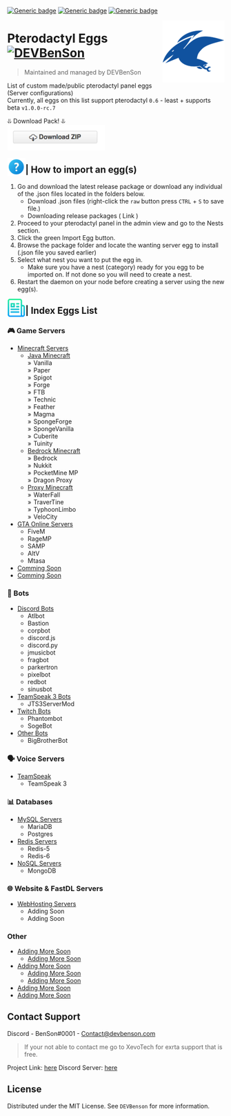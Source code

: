 [![Generic badge](https://img.shields.io/badge/Downloads-1.2K-Green.svg)](https://github.com/DEVBenSon/pterodactyl-eggs/releases)
[![Generic badge](https://img.shields.io/badge/Pterodactyl-0.7-orange.svg)](#)
[![Generic badge](https://img.shields.io/badge/Pterodactyl-1.0-blue.svg)](#)

<img src="images/icon.png" align="right" />

# Pterodactyl Eggs [![DEVBenSon](https://cdn.rawgit.com/sindresorhus/awesome/d7305f38d29fed78fa85652e3a63e154dd8e8829/media/badge.svg)](https://shop.xevotech.com)
> Maintained and managed by DEVBenSon

List of custom made/public pterodactyl panel eggs (Server configurations) <br>
Currently, all eggs on this list support pterodactyl `0.6` - least + supports beta `v1.0.0-rc.7` <br>

⥥ Download Pack! ⥥ <br>
<a href="https://github.com/DEVBenSon/pterodactyl-eggs/releases">
 <img alt="download" src="/images/download.png"
 width="226" height="59">
</a>

<img src="images/help.png" align="left" alt="Logo" width="42" height="42" />

## | How to import an egg(s)

1. Go and download the latest release package or download any individual of the .json files located in the folders below.
      * Download .json files (right-click the `raw` button press `CTRL` + `S` to save file.)
      * Downloading release packages ( Link )
2. Proceed to your pterodactyl panel in the admin view and go to the Nests section.
3. Click the green Import Egg button.
4. Browse the package folder and locate the wanting server egg to install  (.json file you saved earlier)
5. Select what nest you want to put the egg in.
      * Make sure you have a nest (category) ready for you egg to be imported on. If not done so you will need to create a nest.
6. Restart the daemon on your node before creating a server using the new egg(s).


<img src="images/list.png" align="left" alt="Logo" width="42" height="42" />

## | Index Eggs List

### 🎮 Game Servers
* [Minecraft Servers](https://github.com/DEVBenSon/pterodactyl-eggs/tree/main/Eggs-Pack/%5B%F0%9F%8E%AE%5D%20Game%20Servers/Minecraft%20Servers)
  * [Java Minecraft](https://github.com/DEVBenSon/pterodactyl-eggs/tree/main/Eggs-Pack/%5B%F0%9F%8E%AE%5D%20Game%20Servers/Minecraft%20Servers/Java%20Minecraft)
  <br>  »  Vanilla
  <br>  »  Paper
  <br>  »  Spigot
  <br>  »  Forge
  <br>  »  FTB
  <br>  »  Technic
  <br>  »  Feather
  <br>  »  Magma
  <br>  »  SpongeForge
  <br>  »  SpongeVanilla
  <br>  »  Cuberite
  <br>  »  Tuinity
  * [Bedrock Minecraft](https://github.com/DEVBenSon/pterodactyl-eggs/tree/main/Eggs-Pack/%5B%F0%9F%8E%AE%5D%20Game%20Servers/Minecraft%20Servers/Bedrock%20Minecraft)
  <br>  »  Bedrock
  <br>  »  Nukkit
  <br>  »  PocketMine MP
  <br>  »  Dragon Proxy
  * [Proxy Minecraft](https://github.com/DEVBenSon/pterodactyl-eggs/tree/main/Eggs-Pack/%5B%F0%9F%8E%AE%5D%20Game%20Servers/Minecraft%20Servers/Proxy%20Minecraft)
  <br>  »  WaterFall
  <br>  »  TraverTine
  <br>  »  TyphoonLimbo
  <br>  »  VeloCity
* [GTA Online Servers](https://github.com/DEVBenSon/pterodactyl-eggs/tree/main/Eggs-Pack/%5B%F0%9F%8E%AE%5D%20Game%20Servers/GTA%20Online%20Servers)
  * FiveM
  * RageMP
  * SAMP
  * AltV
  * Mtasa
* [Comming Soon](#usage)
* [Comming Soon](#roadmap)

### 🤖 Bots
* [Discord Bots](https://github.com/DEVBenSon/pterodactyl-eggs/tree/main/Eggs-Pack/%5B%F0%9F%A4%96%5D%20Bots/Discord%20Bots)
  * Atlbot
  * Bastion
  * corpbot
  * discord.js
  * discord.py
  * jmusicbot
  * fragbot
  * parkertron
  * pixelbot
  * redbot
  * sinusbot
* [TeamSpeak 3 Bots](https://github.com/DEVBenSon/pterodactyl-eggs/tree/main/Eggs-Pack/%5B%F0%9F%A4%96%5D%20Bots/TeamSpeak%203%20Bots)
  * JTS3ServerMod
* [Twitch Bots](https://github.com/DEVBenSon/pterodactyl-eggs/tree/main/Eggs-Pack/%5B%F0%9F%A4%96%5D%20Bots/Twitch%20Bots)
  * Phantombot
  * SogeBot
* [Other Bots](https://github.com/DEVBenSon/pterodactyl-eggs/tree/main/Eggs-Pack/%5B%F0%9F%A4%96%5D%20Bots/Other%20Bots)
  * BigBrotherBot
  
### 🗣️ Voice Servers
* [TeamSpeak](https://github.com/DEVBenSon/pterodactyl-eggs/tree/main/Eggs-Pack/%5B%F0%9F%97%A3%EF%B8%8F%5D%20Voice%20Servers/TeamSpeak%20Servers)
  * TeamSpeak 3

### 📊 Databases
* [MySQL Servers](https://github.com/DEVBenSon/pterodactyl-eggs/tree/main/Eggs-Pack/%5B%F0%9F%93%8A%5D%20Databases/MySQL%20Servers)
  * MariaDB
  * Postgres
* [Redis Servers](https://github.com/DEVBenSon/pterodactyl-eggs/tree/main/Eggs-Pack/%5B%F0%9F%93%8A%5D%20Databases/Redis%20Servers)
  * Redis-5
  * Redis-6
* [NoSQL Servers](https://github.com/DEVBenSon/pterodactyl-eggs/tree/main/Eggs-Pack/%5B%F0%9F%93%8A%5D%20Databases/NoSQL%20Servers)
  * MongoDB
  
### 🌐 Website & FastDL Servers
* [WebHosting Servers](#about-the-project)
  * Adding Soon
  * Adding Soon

### Other
* [Adding More Soon](#about-the-project)
  * [Adding More Soon](#built-with)
* [Adding More Soon](#getting-started)
  * [Adding More Soon](#prerequisites)
  * [Adding More Soon](#installation)
* [Adding More Soon](#usage)
* [Adding More Soon](#roadmap)


<!-- CONTACT -->
## Contact Support

Discord - BenSon#0001 - Contact@devbenson.com
> If your not able to contact me go to XevoTech for exrta support that is free.

Project Link: [here](https://github.com/DEVBenSon/pterodactyl-eggs)
Discord Server: [here](https://discord.gg/M9wdwwf)


<!-- LICENSE -->
## License

Distributed under the MIT License. See `DEVBenson` for more information.
